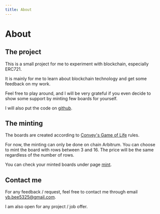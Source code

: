 ```yaml
---
title: About
---
```


# About

## The project

This is a small project for me to experiment with blockchain, especially ERC721.

It is mainly for me to learn about blockchain technology and get some feedback on my work.

Feel free to play around, and I will be very grateful if you even decide to show some
support by minting few boards for yourself.

I will also put the code on [github](https://github.com/bee5325/golnft).

## The minting

The boards are created according to [Convey's Game of Life](https://en.wikipedia.org/wiki/Conway%27s_Game_of_Life)
rules.

For now, the minting can only be done on chain Arbitrum. You can choose to mint the board
with rows between 3 and 16. The price will be the same regardless of the number of rows.

You can check your minted boards under page [mint](/mint).

## Contact me

For any feedback / request, feel free to contact me through email yb.bee5325@gmail.com.

I am also open for any project / job offer.
